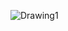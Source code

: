 
![Drawing1](https://github.com/matrasj/MStream/assets/95829811/e1171ad8-ac29-4d41-84e9-2f247700e5ba)
